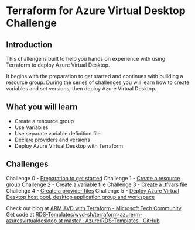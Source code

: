 # Terraform for Azure Virtual Desktop Challenge

## Introduction
This challenge is built to help you hands on experience with using Terraform to deploy Azure Virtual Desktop.

It begins with the preparation to get started and continues with building a resource group. During the series of challenges you will learn how to create variables and set versions, then deploy Azure Virtual Desktop.

## What you will learn

* Create a resource group
* Use Variables
* Use separate variable definition file
* Declare providers and versions
* Deploy Azure Virtual Desktop with Terraform

## Challenges
Challenge 0 - [Preparation to get started](0%20Preparation/challenge0.md)
Challenge 1 - [Create a resource group](1%20resource%20group/Challenge1.md)
Challenge 2 - [Create a variable file](2%20variables%20file/Challenge2.md)
Challenge 3 - [Create a .tfvars file](3%20tfvars%20file/Challenge3.md)
Challenge 4 - [Create a provider files](4%20provider%20file/Challenge4.md)
Challenge 5 - [Deploy Azure Virtual Desktop host pool, desktop application group and workspace](5%20%20avd/Challenge5.md)


Check out blog at [ARM AVD with Terraform - Microsoft Tech Community](https://techcommunity.microsoft.com/t5/azure-virtual-desktop/arm-avd-with-terraform/m-p/2639806)
Get code at [RDS-Templates/wvd-sh/terraform-azurerm-azuresvirtualdesktop at master · Azure/RDS-Templates · GitHub](https://github.com/Azure/RDS-Templates/tree/master/wvd-sh/terraform-azurerm-azuresvirtualdesktop)

